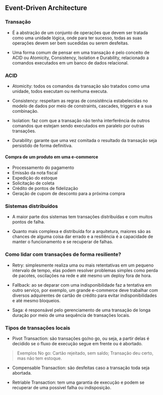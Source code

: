 ## Event-Driven Architecture

### Transação

- É a abstração de um conjunto de operações que devem ser tratada como uma unidade lógica, onde para ter sucesso, todas as suas operações devem ser bem sucedidas ou serem desfeitas.

- Uma forma comum de pensar em uma transação é pelo conceito de ACID ou Atomicity, Consistency, Isolation e Durability, relacionado a comandos executados em um banco de dados relacional.

### ACID

- Atomicity: todos os comandos da transação são tratados como uma unidade, todos executam ou nenhuma executa.

- Consistency: respeitam as regras de consistência estabelecidas no modelo de dados por meio de constraints, cascades, triggers e a sua combinação.

- Isolation: faz com que a transação não tenha interferência de outros comandos que estejam sendo executados em paralelo por outras transações.

- Durability: garante que uma vez comitada o resultado da transação seja persistido de forma definitiva.

#### Compra de um produto em uma e-commerce

- Processamento do pagamento
- Emissão da nota fiscal
- Expedição do estoque
- Solicitação de coleta
- Crédito de pontos de fidelização
- Geração de cupom de desconto para a próxima compra

### Sistemas distribuídos

- A maior parte dos sistemas tem transações distribuídas e com muitos pontos de falha.

- Quanto mais complexa e distribuída for a arquitetura, maiores são as chances de alguma coisa dar errado e a resiliência é a capacidade de manter o funcionamento e se recuperar de falhas.

### Como lidar com transações de forma resiliente?

- Retry: simplesmente realiza uma ou mais retentativas em um pequeno intervalo de tempo, elas podem resolver problemas simples como perda de pacotes, oscilações na rede e até mesmo um deploy fora de hora.

- Fallback: ao se deparar com uma indisponibilidade faz a tentativa em outro serviço, por exemplo, um grande e-commerce deve trabalhar com diversos adquirentes de cartão de crédito para evitar indisponibilidades e até mesmo bloqueios.

- Saga: é responsável pelo gerenciamento de uma transação de longa duração por meio de uma sequência de transações locais.

### Tipos de transações locais

- Pivot Transaction: são transações go/no go, ou seja, a partir delas é decidido se o fluxo de execução segue em frente ou é abortado.

> Exemplos No go: Cartão rejeitado, sem saldo; Transação deu certo, mas não tem estoque.

- Compensable Transaction: são desfeitas caso a transação toda seja abortada.

- Retriable Transaction: tem uma garantia de execução e podem se recuperar de uma possível falha ou indisposição.